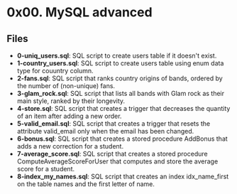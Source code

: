 # 0x00. MySQL advanced
## Files
- **0-uniq_users.sql**: SQL script to create users table if it doesn't exist.
- **1-country_users.sql**: SQL script to create users table using enum data type for couuntry column.
- **2-fans.sql**: SQL script that ranks country origins of bands, ordered by the number of (non-unique) fans.
- **3-glam_rock.sql**: SQL script that lists all bands with Glam rock as their main style, ranked by their longevity.
- **4-store.sql**: SQL script that creates a trigger that decreases the quantity of an item after adding a new order.
- **5-valid_email.sql**: SQL script that creates a trigger that resets the attribute valid_email only when the email has been changed.
- **6-bonus.sql**: SQL script that creates a stored procedure AddBonus that adds a new correction for a student.
- **7-average_score.sql**: SQL script that creates a stored procedure ComputeAverageScoreForUser that computes and store the average score for a student.
- **8-index_my_names.sql**: SQL script that creates an index idx_name_first on the table names and the first letter of name.
